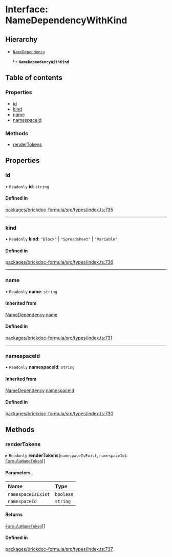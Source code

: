 # Interface: NameDependencyWithKind

## Hierarchy

- [`NameDependency`](NameDependency.md)

  ↳ **`NameDependencyWithKind`**

## Table of contents

### Properties

- [id](NameDependencyWithKind.md#id)
- [kind](NameDependencyWithKind.md#kind)
- [name](NameDependencyWithKind.md#name)
- [namespaceId](NameDependencyWithKind.md#namespaceid)

### Methods

- [renderTokens](NameDependencyWithKind.md#rendertokens)

## Properties

### <a id="id" name="id"></a> id

• `Readonly` **id**: `string`

#### Defined in

[packages/brickdoc-formula/src/types/index.ts:735](https://github.com/mashcard/mashcard/blob/main/packages/brickdoc-formula/src/types/index.ts#L735)

---

### <a id="kind" name="kind"></a> kind

• `Readonly` **kind**: `"Block"` \| `"Spreadsheet"` \| `"Variable"`

#### Defined in

[packages/brickdoc-formula/src/types/index.ts:736](https://github.com/mashcard/mashcard/blob/main/packages/brickdoc-formula/src/types/index.ts#L736)

---

### <a id="name" name="name"></a> name

• `Readonly` **name**: `string`

#### Inherited from

[NameDependency](NameDependency.md).[name](NameDependency.md#name)

#### Defined in

[packages/brickdoc-formula/src/types/index.ts:731](https://github.com/mashcard/mashcard/blob/main/packages/brickdoc-formula/src/types/index.ts#L731)

---

### <a id="namespaceid" name="namespaceid"></a> namespaceId

• `Readonly` **namespaceId**: `string`

#### Inherited from

[NameDependency](NameDependency.md).[namespaceId](NameDependency.md#namespaceid)

#### Defined in

[packages/brickdoc-formula/src/types/index.ts:730](https://github.com/mashcard/mashcard/blob/main/packages/brickdoc-formula/src/types/index.ts#L730)

## Methods

### <a id="rendertokens" name="rendertokens"></a> renderTokens

▸ `Readonly` **renderTokens**(`namespaceIsExist`, `namespaceId`): [`FormulaNameToken`](FormulaNameToken.md)[]

#### Parameters

| Name               | Type      |
| :----------------- | :-------- |
| `namespaceIsExist` | `boolean` |
| `namespaceId`      | `string`  |

#### Returns

[`FormulaNameToken`](FormulaNameToken.md)[]

#### Defined in

[packages/brickdoc-formula/src/types/index.ts:737](https://github.com/mashcard/mashcard/blob/main/packages/brickdoc-formula/src/types/index.ts#L737)
